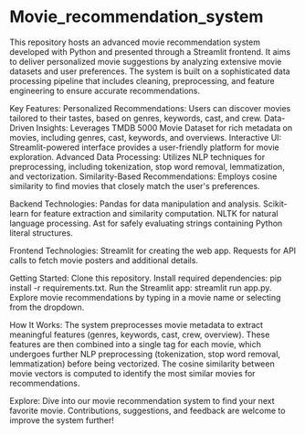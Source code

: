 # Movie_recommendation_system

This repository hosts an advanced movie recommendation system developed with Python and presented through a Streamlit frontend. It aims to deliver personalized movie suggestions by analyzing extensive movie datasets and user preferences. The system is built on a sophisticated data processing pipeline that includes cleaning, preprocessing, and feature engineering to ensure accurate recommendations.

Key Features:
Personalized Recommendations: Users can discover movies tailored to their tastes, based on genres, keywords, cast, and crew.
Data-Driven Insights: Leverages TMDB 5000 Movie Dataset for rich metadata on movies, including genres, cast, keywords, and overviews.
Interactive UI: Streamlit-powered interface provides a user-friendly platform for movie exploration.
Advanced Data Processing: Utilizes NLP techniques for preprocessing, including tokenization, stop word removal, lemmatization, and vectorization.
Similarity-Based Recommendations: Employs cosine similarity to find movies that closely match the user's preferences.

Backend Technologies:
Pandas for data manipulation and analysis.
Scikit-learn for feature extraction and similarity computation.
NLTK for natural language processing.
Ast for safely evaluating strings containing Python literal structures.

Frontend Technologies:
Streamlit for creating the web app.
Requests for API calls to fetch movie posters and additional details.

Getting Started:
Clone this repository.
Install required dependencies: pip install -r requirements.txt.
Run the Streamlit app: streamlit run app.py.
Explore movie recommendations by typing in a movie name or selecting from the dropdown.

How It Works:
The system preprocesses movie metadata to extract meaningful features (genres, keywords, cast, crew, overview). These features are then combined into a single tag for each movie, which undergoes further NLP preprocessing (tokenization, stop word removal, lemmatization) before being vectorized. The cosine similarity between movie vectors is computed to identify the most similar movies for recommendations.

Explore:
Dive into our movie recommendation system to find your next favorite movie. Contributions, suggestions, and feedback are welcome to improve the system further!
